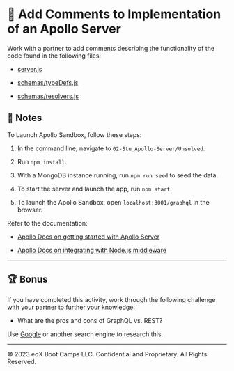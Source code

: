 # 📐 Add Comments to Implementation of an Apollo Server

 Work with a partner to add comments describing the functionality of the code found in the following files:

* [server.js](./Unsolved/server.js)

* [schemas/typeDefs.js](./Unsolved/schemas/typeDefs.js)

* [schemas/resolvers.js](./Unsolved/schemas/resolvers.js)

## 📝 Notes

 To Launch Apollo Sandbox, follow these steps:

  1. In the command line, navigate to `02-Stu_Apollo-Server/Unsolved`.

  2. Run `npm install`.

  3. With a MongoDB instance running, run `npm run seed` to seed the data.

  4. To start the server and launch the app, run `npm start`.

  5. To launch the Apollo Sandbox, open `localhost:3001/graphql` in the browser.

Refer to the documentation:

* [Apollo Docs on getting started with Apollo Server](https://www.apollographql.com/docs/apollo-server/getting-started)

* [Apollo Docs on integrating with Node.js middleware](https://www.apollographql.com/docs/apollo-server/integrations/building-integrations)

---

## 🏆 Bonus

If you have completed this activity, work through the following challenge with your partner to further your knowledge:

* What are the pros and cons of GraphQL vs. REST?

Use [Google](https://www.google.com) or another search engine to research this.

---
© 2023 edX Boot Camps LLC. Confidential and Proprietary. All Rights Reserved.
